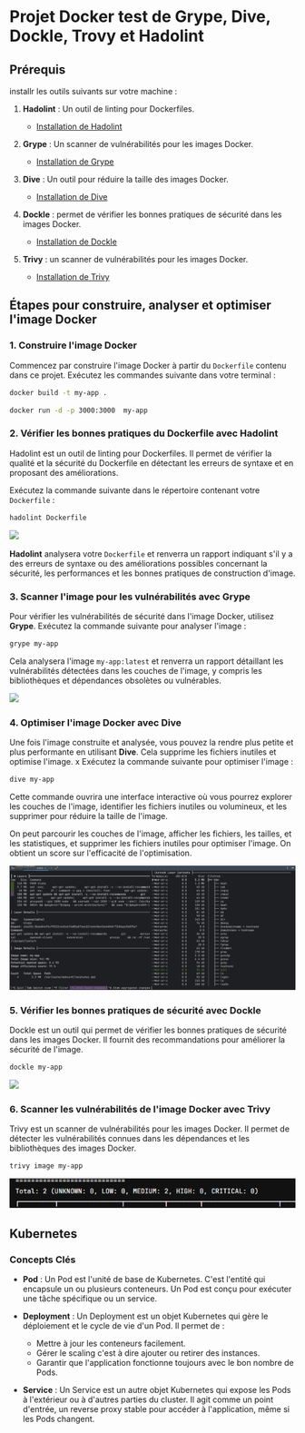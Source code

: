 # Projet Docker test de Grype, Dive, Dockle, Trovy et Hadolint

## Prérequis

installr les outils suivants sur votre machine :

1. **Hadolint** : Un outil de linting pour Dockerfiles.
    - [Installation de Hadolint](https://github.com/hadolint/hadolint#installation)

2. **Grype** : Un scanner de vulnérabilités pour les images Docker.
    - [Installation de Grype](https://github.com/anchore/grype#installation)

3. **Dive** : Un outil pour réduire la taille des images Docker.
    - [Installation de Dive](https://github.com/wagoodman/dive) 

4. **Dockle** : permet de vérifier les bonnes pratiques de sécurité dans les images Docker.
    - [Installation de Dockle](https://github.com/goodwithtech/dockle?tab=readme-ov-file#installation)

5. **Trivy** : un scanner de vulnérabilités pour les images Docker.
    - [Installation de Trivy](https://trivy.dev/latest/getting-started/installation/)

## Étapes pour construire, analyser et optimiser l'image Docker

### 1. Construire l'image Docker

Commencez par construire l'image Docker à partir du `Dockerfile` contenu dans ce projet. Exécutez les commandes suivante dans votre terminal :

```bash
docker build -t my-app .
```
```bash
docker run -d -p 3000:3000  my-app
```

### 2. Vérifier les bonnes pratiques du Dockerfile avec Hadolint

Hadolint est un outil de linting pour Dockerfiles. Il permet de vérifier la qualité et la sécurité du Dockerfile en détectant les erreurs de syntaxe et en proposant des améliorations.

Exécutez la commande suivante dans le répertoire contenant votre `Dockerfile` :

```bash
hadolint Dockerfile
```

![](https://raw.githubusercontent.com/hadolint/hadolint/master/screenshot.png)

**Hadolint** analysera votre `Dockerfile` et renverra un rapport indiquant s'il y a des erreurs de syntaxe ou des améliorations possibles concernant la sécurité, les performances et les bonnes pratiques de construction d'image.

### 3. Scanner l'image pour les vulnérabilités avec Grype

Pour vérifier les vulnérabilités de sécurité dans l'image Docker, utilisez **Grype**. Exécutez la commande suivante pour analyser l'image :

```bash
grype my-app
```

Cela analysera l'image `my-app:latest` et renverra un rapport détaillant les vulnérabilités détectées dans les couches de l'image, y compris les bibliothèques et dépendances obsolètes ou vulnérables.

![](https://user-images.githubusercontent.com/590471/90276236-9868f300-de31-11ea-8068-4268b6b68529.gif
)

### 4. Optimiser l'image Docker avec Dive

Une fois l'image construite et analysée, vous pouvez la rendre plus petite et plus performante en utilisant **Dive**. Cela supprime les fichiers inutiles et optimise l'image.
x
Exécutez la commande suivante pour optimiser l'image :

```bash
dive my-app
```

Cette commande ouvrira une interface interactive où vous pourrez explorer les couches de l'image, identifier les fichiers inutiles ou volumineux, et les supprimer pour réduire la taille de l'image.

On peut parcourir les couches de l'image, afficher les fichiers, les tailles, et les statistiques, et supprimer les fichiers inutiles pour optimiser l'image.
On obtient un score sur l'efficacité de l'optimisation.

![](dive-capture.png)

### 5. Vérifier les bonnes pratiques de sécurité avec Dockle

Dockle est un outil qui permet de vérifier les bonnes pratiques de sécurité dans les images Docker. 
Il fournit des recommandations pour améliorer la sécurité de l'image.

```bash
dockle my-app
```

![](https://github.com/goodwithtech/dockle/blob/master/imgs/dockle.png?raw=true) 

### 6. Scanner les vulnérabilités de l'image Docker avec Trivy

Trivy est un scanner de vulnérabilités pour les images Docker. 
Il permet de détecter les vulnérabilités connues dans les dépendances et les bibliothèques des images Docker.

```bash
trivy image my-app
```

![](trivy.png)

## Kubernetes
### Concepts Clés
- **Pod** : Un Pod est l'unité de base de Kubernetes. C'est l'entité qui encapsule un ou plusieurs conteneurs. Un Pod est conçu pour exécuter une tâche spécifique ou un service.

- **Deployment** : Un Deployment est un objet Kubernetes qui gère le déploiement et le cycle de vie d'un Pod. Il permet de :
  - Mettre à jour les conteneurs facilement.
  - Gérer le scaling c'est à dire ajouter ou retirer des instances.
  - Garantir que l'application fonctionne toujours avec le bon nombre de Pods.

- **Service** : Un Service est un autre objet Kubernetes qui expose les Pods à l'extérieur ou à d'autres parties du cluster. Il agit comme un point d'entrée, un reverse proxy stable pour accéder à l'application, même si les Pods changent.